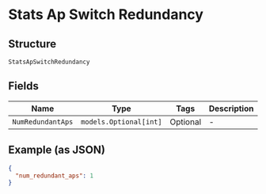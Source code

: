 
# Stats Ap Switch Redundancy

## Structure

`StatsApSwitchRedundancy`

## Fields

| Name | Type | Tags | Description |
|  --- | --- | --- | --- |
| `NumRedundantAps` | `models.Optional[int]` | Optional | - |

## Example (as JSON)

```json
{
  "num_redundant_aps": 1
}
```


